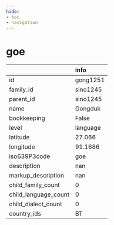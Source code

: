 ```yaml
---
hide:
- toc
- navigation
---
```

# goe
|                      | info     |
|:---------------------|:---------|
| id                   | gong1251 |
| family_id            | sino1245 |
| parent_id            | sino1245 |
| name                 | Gongduk  |
| bookkeeping          | False    |
| level                | language |
| latitude             | 27.066   |
| longitude            | 91.1686  |
| iso639P3code         | goe      |
| description          | nan      |
| markup_description   | nan      |
| child_family_count   | 0        |
| child_language_count | 0        |
| child_dialect_count  | 0        |
| country_ids          | BT       |